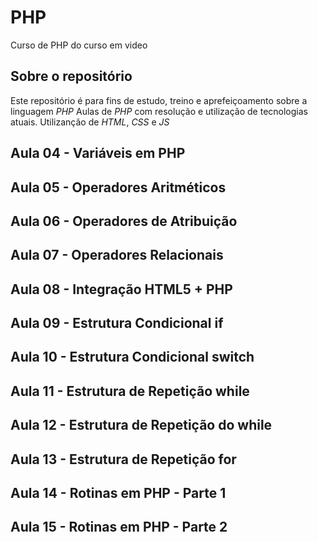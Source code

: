 # PHP
Curso de PHP do curso em video

## Sobre o repositório
Este repositório é para fins de estudo, treino e aprefeiçoamento sobre a linguagem *PHP*
Aulas de *PHP* com resolução e utilização de tecnologias atuais.
Utilizanção de *HTML*, *CSS* e *JS*

## Aula 04 - Variáveis em PHP
## Aula 05 - Operadores Aritméticos
## Aula 06 - Operadores de Atribuição
## Aula 07 - Operadores Relacionais
## Aula 08 - Integração HTML5 + PHP
## Aula 09 - Estrutura Condicional if
## Aula 10 - Estrutura Condicional switch
## Aula 11 - Estrutura de Repetição while
## Aula 12 - Estrutura de Repetição do while
## Aula 13 - Estrutura de Repetição for
## Aula 14 - Rotinas em PHP - Parte 1
## Aula 15 - Rotinas em PHP - Parte 2